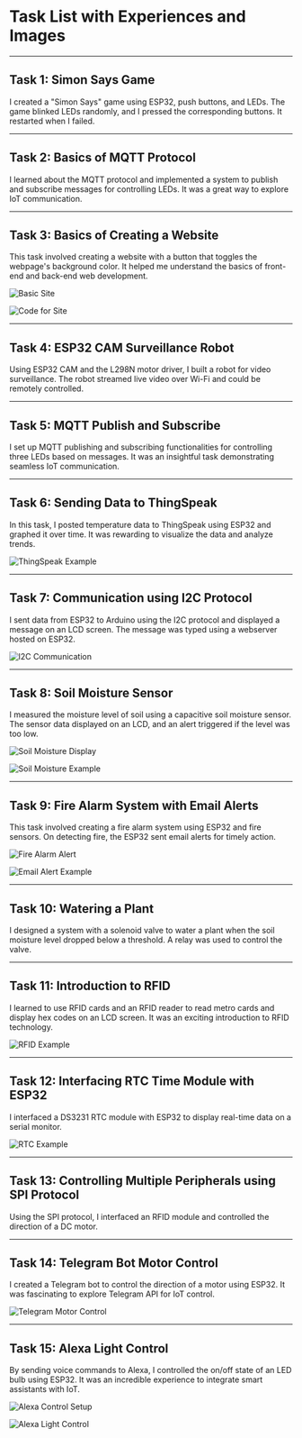 # Task List with Experiences and Images

---

## Task 1: Simon Says Game
I created a "Simon Says" game using ESP32, push buttons, and LEDs. The game blinked LEDs randomly, and I pressed the corresponding buttons. It restarted when I failed.

---

## Task 2: Basics of MQTT Protocol
I learned about the MQTT protocol and implemented a system to publish and subscribe messages for controlling LEDs. It was a great way to explore IoT communication.

---

## Task 3: Basics of Creating a Website
This task involved creating a website with a button that toggles the webpage's background color. It helped me understand the basics of front-end and back-end web development.

![Basic Site](https://i.postimg.cc/vg9hfgs6/basicsite.jpg)

![Code for Site](https://i.postimg.cc/683hz1KK/basicsitecode.jpg)

---

## Task 4: ESP32 CAM Surveillance Robot
Using ESP32 CAM and the L298N motor driver, I built a robot for video surveillance. The robot streamed live video over Wi-Fi and could be remotely controlled.

---

## Task 5: MQTT Publish and Subscribe
I set up MQTT publishing and subscribing functionalities for controlling three LEDs based on messages. It was an insightful task demonstrating seamless IoT communication.

---

## Task 6: Sending Data to ThingSpeak
In this task, I posted temperature data to ThingSpeak using ESP32 and graphed it over time. It was rewarding to visualize the data and analyze trends.

![ThingSpeak Example](https://i.postimg.cc/629V2HYF/thinkspeak.jpg)

---

## Task 7: Communication using I2C Protocol
I sent data from ESP32 to Arduino using the I2C protocol and displayed a message on an LCD screen. The message was typed using a webserver hosted on ESP32.

![I2C Communication](https://i.postimg.cc/DJBrqqN0/spicommunication.jpg)

---

## Task 8: Soil Moisture Sensor
I measured the moisture level of soil using a capacitive soil moisture sensor. The sensor data displayed on an LCD, and an alert triggered if the level was too low.

![Soil Moisture Display](https://i.postimg.cc/0MdthMB1/moisturedisplay.jpg)

![Soil Moisture Example](https://i.postimg.cc/7JZNcBzS/silmoisture2.jpg)

---

## Task 9: Fire Alarm System with Email Alerts
This task involved creating a fire alarm system using ESP32 and fire sensors. On detecting fire, the ESP32 sent email alerts for timely action.

![Fire Alarm Alert](https://i.postimg.cc/JtdJM3B7/emailalert.jpg)

![Email Alert Example](https://i.postimg.cc/4mD9hJ5r/emailalertmail.jpg)

---

## Task 10: Watering a Plant
I designed a system with a solenoid valve to water a plant when the soil moisture level dropped below a threshold. A relay was used to control the valve.

---

## Task 11: Introduction to RFID
I learned to use RFID cards and an RFID reader to read metro cards and display hex codes on an LCD screen. It was an exciting introduction to RFID technology.

![RFID Example](https://i.postimg.cc/mhZfBBNy/rfid2.jpg)

---

## Task 12: Interfacing RTC Time Module with ESP32
I interfaced a DS3231 RTC module with ESP32 to display real-time data on a serial monitor.

![RTC Example](https://i.postimg.cc/5jbKLgX4/rtctime.jpg)

---

## Task 13: Controlling Multiple Peripherals using SPI Protocol
Using the SPI protocol, I interfaced an RFID module and controlled the direction of a DC motor.

---

## Task 14: Telegram Bot Motor Control
I created a Telegram bot to control the direction of a motor using ESP32. It was fascinating to explore Telegram API for IoT control.

![Telegram Motor Control](https://i.postimg.cc/kVNF5rFx/telegramotor.jpg)

---

## Task 15: Alexa Light Control
By sending voice commands to Alexa, I controlled the on/off state of an LED bulb using ESP32. It was an incredible experience to integrate smart assistants with IoT.

![Alexa Control Setup](https://i.postimg.cc/R32GW1jB/alexa.jpg)

![Alexa Light Control](https://i.postimg.cc/4Hg55ff2/alexacontrol.jpg)
